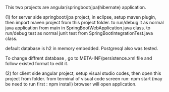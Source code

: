 This two projects are angular/springboot/jpa(hibernate) application.

(1) for server side springboot/jpa project, in eclipse, setup maven plugin, then import maven 
project from this project folder.
to run/debug it as normal java application from main in SpringBootWebApplication.java class.
to run/debug test as normal junit test from SpringBootIntegrationTest.java class.

default database is h2 in memory embedded. 
Postgresql also was tested.

To change diffrent database , go to META-INF/persistence.xml file and follow existed format to edit it.


(2) for client side angular project, setup visual studio codes, then open this project from folder.
from terminal of visual code screen run:  npm start (may be need to run first : npm install)
browser will  open application.


